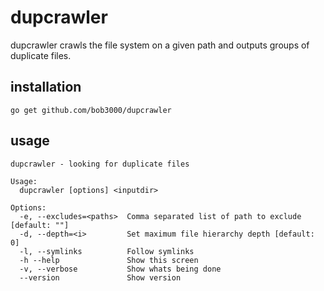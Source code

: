 # dupcrawler

dupcrawler crawls the file system on a given path and outputs groups of
duplicate files.

## installation

    go get github.com/bob3000/dupcrawler

## usage

    dupcrawler - looking for duplicate files

    Usage:
      dupcrawler [options] <inputdir>
    
    Options:
      -e, --excludes=<paths>  Comma separated list of path to exclude [default: ""]
      -d, --depth=<i>         Set maximum file hierarchy depth [default: 0]
      -l, --symlinks          Follow symlinks
      -h --help               Show this screen
      -v, --verbose           Show whats being done
      --version               Show version
